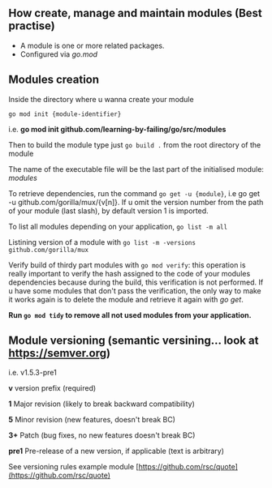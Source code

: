 How create, manage and maintain modules (Best practise)
---
* A module is one or more related packages.
* Configured via *go.mod*

## Modules creation
Inside the directory where u wanna create your module
```
go mod init {module-identifier}
```
i.e. **go mod init github.com/learning-by-failing/go/src/modules**

Then to build the module type just `go build .` from the root directory of the module

The name of the executable file will be the last part of the initialised module: *modules*

To retrieve dependencies, run the command `go get -u {module}`, i.e go get -u github.com/gorilla/mux/{v[n]}.
If u omit the version number from the path of your module (last slash), by default version 1 is imported.

To list all modules depending on your application, `go list -m all`

Listining version of a module with `go list -m -versions github.com/gorilla/mux`

Verify build of thirdy part modules with `go mod verify`: this operation is really important to verify the hash
assigned to the code of your modules dependencies because during the build, this verification is not performed.
If u have some modules that don't pass the verification, the only way to make it works again is to delete the module
and retrieve it again with *go get*.

**Run `go mod tidy` to remove all not used modules from your application.**

## Module versioning (semantic versining... look at https://semver.org)
i.e. v1.5.3-pre1

**v** version prefix (required)

**1** Major revision (likely to break backward compatibility)

**5** Minor revision (new features, doesn't break BC)

**3+** Patch (bug fixes, no new features doesn't break BC)

**pre1** Pre-release of a new version, if applicable (text is arbitrary)

See versioning rules example module [https://github.com/rsc/quote](https://github.com/rsc/quote)
